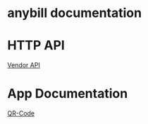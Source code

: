 # anybill documentation

# HTTP API

[Vendor API](./api_vendor.md)

# App Documentation

[QR-Code](./app_qr.md)